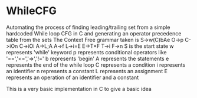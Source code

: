 # WhileCFG
Automating the process of finding leading/trailing set from a simple hardcoded While loop CFG in C and generating an operator precedence table from the sets
The Context Free grammar taken is
S->w(C)bAe
O->p
C->iOn
C->iOi
A->L;A
A->f
L->i=E
E->T*F
T->i
F->n
S is the start state
w represents 'while' keyword
p represents conditional operators like '==','<=','=>','!='
b represents 'begin'
A represents the statements
e represents the end of the while loop
C represents a condition
i represents an identifier
n represents a constant
L represents an assignment
E represents an operation of an identifier and a constant

This is a very basic implementation in C to give a basic idea

